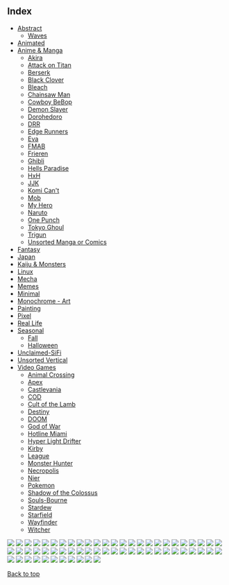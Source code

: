 
## Index

- [Abstract](https://github.com/RickyFoots/Wallpapers/blob/main/zz%20pages%20zz/Abstract.md)
  - [Waves](https://github.com/RickyFoots/Wallpapers/blob/main/zz%20pages%20zz/Waves.md)
- [Animated](https://github.com/RickyFoots/Wallpapers/blob/main/zz%20pages%20zz/Animated.md)
- [Anime & Manga](https://github.com/RickyFoots/Wallpapers/blob/main/zz%20pages%20zz/Anime-&-Manga.md)
  - [Akira](https://github.com/RickyFoots/Wallpapers/blob/main/zz%20pages%20zz/Akira.md)
  - [Attack on Titan](https://github.com/RickyFoots/Wallpapers/blob/main/zz%20pages%20zz/Attack-on-Titan.md)
  - [Berserk](https://github.com/RickyFoots/Wallpapers/blob/main/zz%20pages%20zz/Berserk.md)
  - [Black Clover](https://github.com/RickyFoots/Wallpapers/blob/main/zz%20pages%20zz/Black-Clover.md)
  - [Bleach](https://github.com/RickyFoots/Wallpapers/blob/main/zz%20pages%20zz/Bleach.md)
  - [Chainsaw Man](https://github.com/RickyFoots/Wallpapers/blob/main/zz%20pages%20zz/Chainsaw-Man.md)
  - [Cowboy BeBop](https://github.com/RickyFoots/Wallpapers/blob/main/zz%20pages%20zz/Cowboy-BeBop.md)
  - [Demon Slayer](https://github.com/RickyFoots/Wallpapers/blob/main/zz%20pages%20zz/Demon-Slayer.md)
  - [Dorohedoro](https://github.com/RickyFoots/Wallpapers/blob/main/zz%20pages%20zz/Dorohedoro.md)
  - [DRR](https://github.com/RickyFoots/Wallpapers/blob/main/zz%20pages%20zz/DRR.md)
  - [Edge Runners](https://github.com/RickyFoots/Wallpapers/blob/main/zz%20pages%20zz/Edge-Runners.md)
  - [Eva](https://github.com/RickyFoots/Wallpapers/blob/main/zz%20pages%20zz/Eva.md)
  - [FMAB](https://github.com/RickyFoots/Wallpapers/blob/main/zz%20pages%20zz/FMAB.md)
  - [Frieren](https://github.com/RickyFoots/Wallpapers/blob/main/zz%20pages%20zz/Frieren.md)
  - [Ghibli](https://github.com/RickyFoots/Wallpapers/blob/main/zz%20pages%20zz/Ghibli.md)
  - [Hells Paradise](https://github.com/RickyFoots/Wallpapers/blob/main/zz%20pages%20zz/Hells-Paradise.md)
  - [HxH](https://github.com/RickyFoots/Wallpapers/blob/main/zz%20pages%20zz/HxH.md)
  - [JJK](https://github.com/RickyFoots/Wallpapers/blob/main/zz%20pages%20zz/JJK.md)
  - [Komi Can't](https://github.com/RickyFoots/Wallpapers/blob/main/zz%20pages%20zz/Komi-Can't.md)
  - [Mob](https://github.com/RickyFoots/Wallpapers/blob/main/zz%20pages%20zz/Mob.md)
  - [My Hero](https://github.com/RickyFoots/Wallpapers/blob/main/zz%20pages%20zz/My-Hero.md)
  - [Naruto](https://github.com/RickyFoots/Wallpapers/blob/main/zz%20pages%20zz/Naruto.md)
  - [One Punch](https://github.com/RickyFoots/Wallpapers/blob/main/zz%20pages%20zz/One-Punch.md)
  - [Tokyo Ghoul](https://github.com/RickyFoots/Wallpapers/blob/main/zz%20pages%20zz/Tokyo-Ghoul.md)
  - [Trigun](https://github.com/RickyFoots/Wallpapers/blob/main/zz%20pages%20zz/Trigun.md)
  - [Unsorted Manga or Comics](https://github.com/RickyFoots/Wallpapers/blob/main/zz%20pages%20zz/Unsorted-Manga-or-Comics.md)
- [Fantasy](https://github.com/RickyFoots/Wallpapers/blob/main/zz%20pages%20zz/Fantasy.md)
- [Japan](https://github.com/RickyFoots/Wallpapers/blob/main/zz%20pages%20zz/Japan.md)
- [Kaiju & Monsters](https://github.com/RickyFoots/Wallpapers/blob/main/zz%20pages%20zz/Kaiju-&-Monsters.md)
- [Linux](https://github.com/RickyFoots/Wallpapers/blob/main/zz%20pages%20zz/Linux.md)
- [Mecha](https://github.com/RickyFoots/Wallpapers/blob/main/zz%20pages%20zz/Mecha.md)
- [Memes](https://github.com/RickyFoots/Wallpapers/blob/main/zz%20pages%20zz/Memes.md)
- [Minimal](https://github.com/RickyFoots/Wallpapers/blob/main/zz%20pages%20zz/Minimal.md)
- [Monochrome - Art](https://github.com/RickyFoots/Wallpapers/blob/main/zz%20pages%20zz/Monochrome-Art.md)
- [Painting](https://github.com/RickyFoots/Wallpapers/blob/main/zz%20pages%20zz/Painting.md)
- [Pixel](https://github.com/RickyFoots/Wallpapers/blob/main/zz%20pages%20zz/Pixel.md)
- [Real Life](https://github.com/RickyFoots/Wallpapers/blob/main/zz%20pages%20zz/Real-Life.md)
- [Seasonal](https://github.com/RickyFoots/Wallpapers/blob/main/zz%20pages%20zz/Seasonal.md)
  - [Fall](https://github.com/RickyFoots/Wallpapers/blob/main/zz%20pages%20zz/Fall.md)
  - [Halloween](https://github.com/RickyFoots/Wallpapers/blob/main/zz%20pages%20zz/Halloween.md)
- [Unclaimed-SiFi](https://github.com/RickyFoots/Wallpapers/blob/main/zz%20pages%20zz/Unclaimed-SiFi.md)
- [Unsorted Vertical](https://github.com/RickyFoots/Wallpapers/blob/main/zz%20pages%20zz/Unsorted-Vertical.md)
- [Video Games](https://github.com/RickyFoots/Wallpapers/blob/main/zz%20pages%20zz/Video-Games.md)
  - [Animal Crossing](https://github.com/RickyFoots/Wallpapers/blob/main/zz%20pages%20zz/Animal-Crossing.md)
  - [Apex](https://github.com/RickyFoots/Wallpapers/blob/main/zz%20pages%20zz/Apex.md)
  - [Castlevania](https://github.com/RickyFoots/Wallpapers/blob/main/zz%20pages%20zz/Castlevania.md)
  - [COD](https://github.com/RickyFoots/Wallpapers/blob/main/zz%20pages%20zz/COD.md)
  - [Cult of the Lamb](https://github.com/RickyFoots/Wallpapers/blob/main/zz%20pages%20zz/Cult-of-the-Lamb.md)
  - [Destiny](https://github.com/RickyFoots/Wallpapers/blob/main/zz%20pages%20zz/Destiny.md)
  - [DOOM](https://github.com/RickyFoots/Wallpapers/blob/main/zz%20pages%20zz/DOOM.md)
  - [God of War](https://github.com/RickyFoots/Wallpapers/blob/main/zz%20pages%20zz/God-of-War.md)
  - [Hotline Miami](https://github.com/RickyFoots/Wallpapers/blob/main/zz%20pages%20zz/Hotline-Miami.md)
  - [Hyper Light Drifter](https://github.com/RickyFoots/Wallpapers/blob/main/zz%20pages%20zz/Hyper-Light-Drifter.md)
  - [Kirby](https://github.com/RickyFoots/Wallpapers/blob/main/zz%20pages%20zz/Kirby.md)
  - [League](https://github.com/RickyFoots/Wallpapers/blob/main/zz%20pages%20zz/League.md)
  - [Monster Hunter](https://github.com/RickyFoots/Wallpapers/blob/main/zz%20pages%20zz/Monster-Hunter.md)
  - [Necropolis](https://github.com/RickyFoots/Wallpapers/blob/main/zz%20pages%20zz/Necropolis.md)
  - [Nier](https://github.com/RickyFoots/Wallpapers/blob/main/zz%20pages%20zz/Nier.md)
  - [Pokemon](https://github.com/RickyFoots/Wallpapers/blob/main/zz%20pages%20zz/Pokemon.md)
  - [Shadow of the Colossus](https://github.com/RickyFoots/Wallpapers/blob/main/zz%20pages%20zz/Shadow-of-the-Colossus.md)
  - [Souls-Bourne](https://github.com/RickyFoots/Wallpapers/blob/main/zz%20pages%20zz/Souls-Bourne.md)
  - [Stardew](https://github.com/RickyFoots/Wallpapers/blob/main/zz%20pages%20zz/Stardew.md)
  - [Starfield](https://github.com/RickyFoots/Wallpapers/blob/main/zz%20pages%20zz/Starfield.md)
  - [Wayfinder](https://github.com/RickyFoots/Wallpapers/blob/main/zz%20pages%20zz/Wayfinder.md)
  - [Witcher](https://github.com/RickyFoots/Wallpapers/blob/main/zz%20pages%20zz/Witcher.md)

</h1>

<img src="https://github.com/RickyFoots/Wallpapers/blob/main/Monochrome - Art/20220327_1146_Castle_Dracula.jpg">

<img src="https://github.com/RickyFoots/Wallpapers/blob/main/Monochrome - Art/20220327_1213_Inku_no_mori.jpg">

<img src="https://github.com/RickyFoots/Wallpapers/blob/main/Monochrome - Art/20220327_1213_Trees_of_the_Evercinders..jpg">

<img src="https://github.com/RickyFoots/Wallpapers/blob/main/Monochrome - Art/20220327_2039_Ishijima_Village,_Murayama_Tekkan.jpg">

<img src="https://github.com/RickyFoots/Wallpapers/blob/main/Monochrome - Art/20220327_2040_Lao_Shenhai,_The_Unbreakable.jpg">

<img src="https://github.com/RickyFoots/Wallpapers/blob/main/Monochrome - Art/20220327_2041__I_wonder_how_long_I_can_pull_this_off_.jpg">

<img src="https://github.com/RickyFoots/Wallpapers/blob/main/Monochrome - Art/20220327_2048_Sakamoto,_The_Ronin.jpg">

<img src="https://github.com/RickyFoots/Wallpapers/blob/main/Monochrome - Art/20220327_2048_The_Corpse_of_Zhao_Tu.jpg">

<img src="https://github.com/RickyFoots/Wallpapers/blob/main/Monochrome - Art/20220327_2049_Gakugyo,_The_Kingpin..jpg">

<img src="https://github.com/RickyFoots/Wallpapers/blob/main/Monochrome - Art/20220327_2050_Murayama_Hillside.jpg">

<img src="https://github.com/RickyFoots/Wallpapers/blob/main/Monochrome - Art/20220327_2050_The_Edge_of_the_Goliath.jpg">

<img src="https://github.com/RickyFoots/Wallpapers/blob/main/Monochrome - Art/20220327_2051_Yamamura.jpg">

<img src="https://github.com/RickyFoots/Wallpapers/blob/main/Monochrome - Art/20220327_2052_A_Forbidden_Ritual.jpg">

<img src="https://github.com/RickyFoots/Wallpapers/blob/main/Monochrome - Art/20220327_2052_Ox_Shrine_.jpg">

<img src="https://github.com/RickyFoots/Wallpapers/blob/main/Monochrome - Art/20220327_2053_Inktober_Day_10__Pattern_.jpg">

<img src="https://github.com/RickyFoots/Wallpapers/blob/main/Monochrome - Art/20220327_2053_Inktober_Prompt_#12_'Dragon'.jpg">

<img src="https://github.com/RickyFoots/Wallpapers/blob/main/Monochrome - Art/20220327_2053_Inktober__Snow__and__Coat_.jpg">

<img src="https://github.com/RickyFoots/Wallpapers/blob/main/Monochrome - Art/20220327_2054_Inktober_Day_5__Build.jpg">

<img src="https://github.com/RickyFoots/Wallpapers/blob/main/Monochrome - Art/20220327_2059_Inktober_Day_1__Ring.jpg">

<img src="https://github.com/RickyFoots/Wallpapers/blob/main/Monochrome - Art/20220327_2059_Oko_Estate.jpg">

<img src="https://github.com/RickyFoots/Wallpapers/blob/main/Monochrome - Art/20220327_2059_Surochi_Pangolin_Riders.jpg">

<img src="https://github.com/RickyFoots/Wallpapers/blob/main/Monochrome - Art/20220327_2100_The_Gateway.jpg">

<img src="https://github.com/RickyFoots/Wallpapers/blob/main/Monochrome - Art/20220327_2101_Hillside_Bonfire.jpg">

<img src="https://github.com/RickyFoots/Wallpapers/blob/main/Monochrome - Art/20220327_2102_Dragoncarp_Migration.jpg">

<img src="https://github.com/RickyFoots/Wallpapers/blob/main/Monochrome - Art/20220327_2102_Inktober_Day_12__Whale.jpg">

<img src="https://github.com/RickyFoots/Wallpapers/blob/main/Monochrome - Art/20220327_2102_The_Watch_Guard_beyond_time..jpg">

<img src="https://github.com/RickyFoots/Wallpapers/blob/main/Monochrome - Art/20220327_2103_Inktober_Day_2__Tranquil.jpg">

<img src="https://github.com/RickyFoots/Wallpapers/blob/main/Monochrome - Art/20220327_2103_Inktober_Day_6___Drooling_.jpg">

<img src="https://github.com/RickyFoots/Wallpapers/blob/main/Monochrome - Art/20220327_2103_The_Bargain_of_Fools.jpg">

<img src="https://github.com/RickyFoots/Wallpapers/blob/main/Monochrome - Art/20220604_2340_Sewed.jpg">

<img src="https://github.com/RickyFoots/Wallpapers/blob/main/Monochrome - Art/20220604_2341_Plot_Hole.jpg">

<img src="https://github.com/RickyFoots/Wallpapers/blob/main/Monochrome - Art/20220604_2343_Old_Man's_Writing.jpg">

<img src="https://github.com/RickyFoots/Wallpapers/blob/main/Monochrome - Art/20220604_2345_Golden_Egg.jpg">

<img src="https://github.com/RickyFoots/Wallpapers/blob/main/Monochrome - Art/20220604_2347_Rooted_Sword.jpg">

<img src="https://github.com/RickyFoots/Wallpapers/blob/main/Monochrome - Art/20220604_2347_Waste_and_Communication.jpg">

<img src="https://github.com/RickyFoots/Wallpapers/blob/main/Monochrome - Art/20220604_2350_Backshot.jpg">

<img src="https://github.com/RickyFoots/Wallpapers/blob/main/Monochrome - Art/20220604_2351_The_Literature_Formula.jpg">

<img src="https://github.com/RickyFoots/Wallpapers/blob/main/Monochrome - Art/20220604_2351_Wall_of_Progress.jpg">

<img src="https://github.com/RickyFoots/Wallpapers/blob/main/Monochrome - Art/20220604_2352_Star_Punisher.jpg">

<img src="https://github.com/RickyFoots/Wallpapers/blob/main/Monochrome - Art/20220604_2352_The_Freedom_of_Look.jpg">

<img src="https://github.com/RickyFoots/Wallpapers/blob/main/Monochrome - Art/20220604_2352_The_Note_of_the_Investigator.jpg">

<img src="https://github.com/RickyFoots/Wallpapers/blob/main/Monochrome - Art/20220604_2353_The_Mark_of_Curse.jpg">

<img src="https://github.com/RickyFoots/Wallpapers/blob/main/Monochrome - Art/20220604_2355_Dark_Face.jpg">

<img src="https://github.com/RickyFoots/Wallpapers/blob/main/Monochrome - Art/20220604_2355_High_God.jpg">

<img src="https://github.com/RickyFoots/Wallpapers/blob/main/Monochrome - Art/20220604_2355_We_Wish_You_a_Merry.jpg">

<img src="https://github.com/RickyFoots/Wallpapers/blob/main/Monochrome - Art/20220604_2356_The_Knight_of_Peace.jpg">

<img src="https://github.com/RickyFoots/Wallpapers/blob/main/Monochrome - Art/20220605_0000_The_Armor_of_Pale_Silver.jpg">

<img src="https://github.com/RickyFoots/Wallpapers/blob/main/Monochrome - Art/20220605_0001_Researcher.jpg">

<img src="https://github.com/RickyFoots/Wallpapers/blob/main/Monochrome - Art/20220605_0001_The_Story_of_the_Blood_Eagle.jpg">

<img src="https://github.com/RickyFoots/Wallpapers/blob/main/Monochrome - Art/20220605_0002_Blind_Peacock.jpg">

<img src="https://github.com/RickyFoots/Wallpapers/blob/main/Monochrome - Art/20220605_0003_Sverg.jpg">

<img src="https://github.com/RickyFoots/Wallpapers/blob/main/Monochrome - Art/20220605_0003_The_Crownless_King.jpg">

<img src="https://github.com/RickyFoots/Wallpapers/blob/main/Monochrome - Art/20220605_0004_False_Hero.jpg">

<img src="https://github.com/RickyFoots/Wallpapers/blob/main/Monochrome - Art/20220605_0004_Inconsistency.jpg">

<img src="https://github.com/RickyFoots/Wallpapers/blob/main/Monochrome - Art/20220605_0005_Heavenly_Message.jpg">

<img src="https://github.com/RickyFoots/Wallpapers/blob/main/Monochrome - Art/20220605_0006_Locked_Warrior.jpg">

<img src="https://github.com/RickyFoots/Wallpapers/blob/main/Monochrome - Art/20220605_0006_Scroll_Monsters.jpg">

<img src="https://github.com/RickyFoots/Wallpapers/blob/main/Monochrome - Art/Mountain_Minimal.jpg">

<img src="https://github.com/RickyFoots/Wallpapers/blob/main/Monochrome - Art/Taken.png">

<img src="https://github.com/RickyFoots/Wallpapers/blob/main/Monochrome - Art/caesar.png">

<img src="https://github.com/RickyFoots/Wallpapers/blob/main/Monochrome - Art/over-the-wall.png">

[Back to top](#Index)

